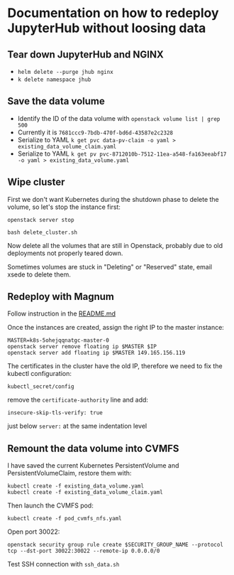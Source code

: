 # Documentation on how to redeploy JupyterHub without loosing data

## Tear down JupyterHub and NGINX

* `helm delete --purge jhub nginx`
* `k delete namespace jhub`

## Save the data volume

* Identify the ID of the data volume with `openstack volume list | grep 500`
* Currently it is `7681ccc9-7bdb-470f-bd6d-43587e2c2328`
* Serialize to YAML `k get pvc data-pv-claim -o yaml > existing_data_volume_claim.yaml`
* Serialize to YAML `k get pv pvc-8712010b-7512-11ea-a548-fa163eeabf17 -o yaml > existing_data_volume.yaml`

## Wipe cluster

First we don't want Kubernetes during the shutdown phase to delete the volume,
so let's stop the instance first:

`openstack server stop`

`bash delete_cluster.sh`

Now delete all the volumes that are still in Openstack, probably due to old deployments not properly teared down.

Sometimes volumes are stuck in "Deleting" or "Reserved" state, email xsede to delete them.

## Redeploy with Magnum

Follow instruction in the [README.md](https://github.com/det-lab/jupyterhub-deploy-kubernetes-jetstream/blob/master/README.md)

Once the instances are created, assign the right IP to the master instance:

    MASTER=k8s-5ohejqqnatgc-master-0
    openstack server remove floating ip $MASTER $IP
    openstack server add floating ip $MASTER 149.165.156.119

The certificates in the cluster have the old IP, therefore we need to fix the kubectl configuration:

`kubectl_secret/config`

remove the `certificate-authority` line and add:

    insecure-skip-tls-verify: true
    
just below `server:` at the same indentation level

## Remount the data volume into CVMFS

I have saved the current Kubernetes PersistentVolume and PersistentVolumeClaim,
restore them with:

    kubectl create -f existing_data_volume.yaml
    kubectl create -f existing_data_volume_claim.yaml

Then launch the CVMFS pod:

    kubectl create -f pod_cvmfs_nfs.yaml

Open port 30022:

    openstack security group rule create $SECURITY_GROUP_NAME --protocol tcp --dst-port 30022:30022 --remote-ip 0.0.0.0/0

Test SSH connection with `ssh_data.sh`
